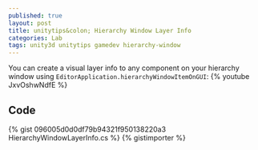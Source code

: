 ```yaml
---
published: true
layout: post
title: unitytips&colon; Hierarchy Window Layer Info
categories: Lab
tags: unity3d unitytips gamedev hierarchy-window
---
```

You can create a visual layer info to any component on your hierarchy window using `EditorApplication.hierarchyWindowItemOnGUI`:
{% youtube JxvOshwNdfE %}

## Code
{% gist 096005d0d0df79b94321f950138220a3 HierarchyWindowLayerInfo.cs %}
{% gistimporter %}